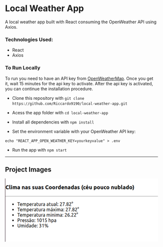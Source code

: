 # Local Weather App

A local weather app built with React consuming the OpenWeather API using Axios.

### Technologies Used:

- React
- Axios

### To Run Locally

To run you need to have an API key from [OpenWeatherMap](https://openweathermap.org/). Once you get it, wait 15 minutes for the api key to activate. After the api key is activated, you can continue the installation procedure.

- Clone this repository with ```git clone https://github.com/Riccardo9190/local-weather-app.git```

- Acess the app folder with ```cd local-weather-app```

- Install all dependencies with ```npm install```

- Set the environment variable with your OpenWeather API key: 
  
```shell
echo "REACT_APP_OPEN_WEATHER_KEY=yourkeyvalue" > .env
```

- Run the app with ```npm start``` 

<hr/>

## Project Images

<img src="https://github.com/Riccardo9190/local-weather-app/blob/master/public/readme_images/weather.png" /> 
